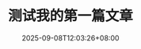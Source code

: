 ---
title: "测试我的第一篇文章"
description: 
date: 2025-09-08T12:03:26+08:00
image: 
math: 
license: 
hidden: false
comments: true
draft: true
---